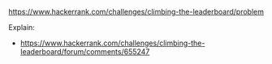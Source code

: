 https://www.hackerrank.com/challenges/climbing-the-leaderboard/problem

Explain:

- https://www.hackerrank.com/challenges/climbing-the-leaderboard/forum/comments/655247
